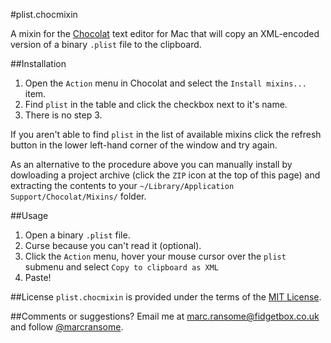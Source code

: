 #plist.chocmixin

A mixin for the [Chocolat](http://www.chocolatapp.com) text editor for Mac that will copy an XML-encoded version of a binary `.plist` file to the clipboard.

##Installation
1. Open the `Action` menu in Chocolat and select the `Install mixins...` item.
2. Find `plist` in the table and click the checkbox next to it's name.
3. There is no step 3.

If you aren't able to find `plist` in the list of available mixins click the refresh button in the lower left-hand corner of the window and try again.

As an alternative to the procedure above you can manually install by dowloading a project archive (click the `ZIP` icon at the top of this page) and extracting the contents to your `~/Library/Application Support/Chocolat/Mixins/` folder.

##Usage
1. Open a binary `.plist` file.
2. Curse because you can't read it (optional).
3. Click the `Action` menu, hover your mouse cursor over the `plist` submenu and select `Copy to clipboard as XML`
4. Paste!

##License
`plist.chocmixin` is provided under the terms of the [MIT License](http://opensource.org/licenses/mit-license.php).

##Comments or suggestions?
Email me at [marc.ransome@fidgetbox.co.uk](mailto://marc.ransome@fidgetbox.co.uk) and follow [@marcransome](http://www.twitter.com/marcransome).

